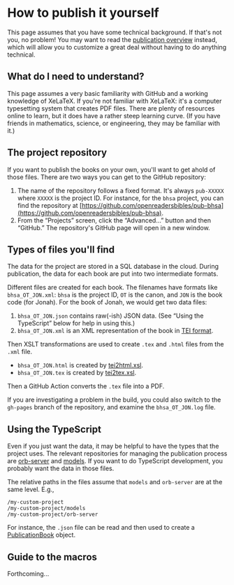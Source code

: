 # How to publish it yourself
This page assumes that you have some technical background. If that's not you, no problem! You may want to read the [publication overview](publication-overview.md) instead, which will allow you to customize a great deal without having to do anything technical.

## What do I need to understand?
This page assumes a very basic familiarity with GitHub and a working knowledge of XeLaTeX. If you're not familiar with XeLaTeX: it's a computer typesetting system that creates PDF files. There are plenty of resources online to learn, but it does have a rather steep learning curve. (If you have friends in mathematics, science, or engineering, they may be familiar with it.)

## The project repository
If you want to publish the books on your own, you'll want to get ahold of those files. There are two ways you can get to the GitHub repository:

1. The name of the repository follows a fixed format. It's always `pub-XXXXX` where `XXXXX` is the project ID. For instance, for the `bhsa` project, you can find the repository at [https://github.com/openreadersbibles/pub-bhsa](https://github.com/openreadersbibles/pub-bhsa).
2. From the “Projects” screen, click the “Advanced...” button and then “GitHub.” The repository's GitHub page will open in a new window.

## Types of files you'll find
The data for the project are stored in a SQL database in the cloud. During publication, the data for each book are put into two intermediate formats.

Different files are created for each book. The filenames have formats like `bhsa_OT_JON.xml`: `bhsa` is the project ID, `OT` is the canon, and `JON` is the book code (for Jonah). For the book of Jonah, we would get two data files:

1. `bhsa_OT_JON.json` contains raw(-ish) JSON data. (See “Using the TypeScript” below for help in using this.)
2. `bhsa_OT_JON.xml` is an XML representation of the book in [TEI format](https://tei-c.org/).

Then XSLT transformations are used to create `.tex` and `.html` files from the `.xml` file.

- `bhsa_OT_JON.html` is created by [tei2html.xsl](https://github.com/openreadersbibles/orb-server/blob/main/src/xslt/tei2html.xsl).
- `bhsa_OT_JON.tex` is created by [tei2tex.xsl](https://github.com/openreadersbibles/orb-server/blob/main/src/xslt/tei2tex.xsl).

Then a GitHub Action converts the `.tex` file into a PDF.

If you are investigating a problem in the build, you could also switch to the `gh-pages` branch of the repository, and examine the `bhsa_OT_JON.log` file.

## Using the TypeScript
Even if you just want the data, it may be helpful to have the types that the project uses. The relevant repositories for managing the publication process are [orb-server](https://github.com/openreadersbibles/orb-server) and [models](https://github.com/openreadersbibles/models). If you want to do TypeScript development, you probably want the data in those files.

The relative paths in the files assume that `models` and `orb-server` are at the same level. E.g.,
```
/my-custom-project
/my-custom-project/models
/my-custom-project/orb-server
```

For instance, the `.json` file can be read and then used to create a [PublicationBook](https://github.com/openreadersbibles/models/blob/main/publication/PublicationBook.ts) object.

## Guide to the macros
Forthcoming...